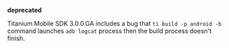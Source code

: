 **deprecated**

Titanium Mobile SDK 3.0.0.GA includes a bug that `ti build -p android -b` command launches `adb logcat` process then the build process doesn't finish.
